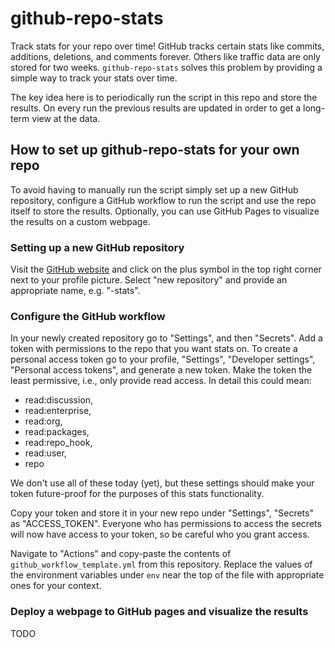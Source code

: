 # github-repo-stats

Track stats for your repo over time! GitHub tracks certain stats like commits,
additions, deletions, and comments forever. Others like traffic data are only
stored for two weeks. `github-repo-stats` solves this problem by providing a
simple way to track your stats over time.

The key idea here is to periodically run the script in this repo and store the
results. On every run the previous results are updated in order to get a
long-term view at the data.

## How to set up github-repo-stats for your own repo

To avoid having to manually run the script simply set up a new GitHub
repository, configure a GitHub workflow to run the script and use the repo
itself to store the results. Optionally, you can use GitHub Pages to visualize
the results on a custom webpage.

### Setting up a new GitHub repository

Visit the [GitHub website](https://github.com) and click on the plus symbol in
the top right corner next to your profile picture. Select "new repository" and
provide an appropriate name, e.g. "<repo name>-stats".

### Configure the GitHub workflow

In your newly created repository go to "Settings", and then "Secrets". Add a
token with permissions to the repo that you want stats on. To create a
personal access token go to your profile, "Settings", "Developer settings",
"Personal access tokens", and generate a new token. Make the token the least
permissive, i.e., only provide read access. In detail this could mean:

- read:discussion,
- read:enterprise,
- read:org,
- read:packages,
- read:repo_hook,
- read:user,
- repo

We don't use all of these today (yet), but these settings should make your
token future-proof for the purposes of this stats functionality.

Copy your token and store it in your new repo under "Settings", "Secrets" as
"ACCESS_TOKEN". Everyone who has permissions to access the secrets will now
have access to your token, so be careful who you grant access.

Navigate to "Actions" and copy-paste the contents of
`github_workflow_template.yml` from this repository. Replace the values of the
environment variables under `env` near the top of the file with appropriate
ones for your context.

### Deploy a webpage to GitHub pages and visualize the results

TODO
